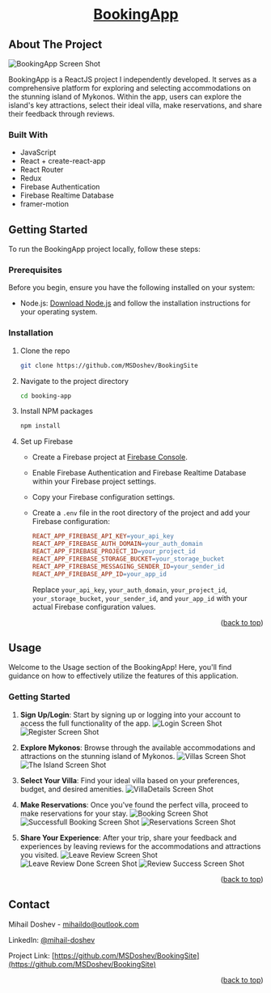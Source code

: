 <a name="readme-top"></a>


<!-- PROJECT LOGO -->
<br />
<div align="center">

 # [BookingApp](https://bookingapp-effea.web.app)

</div>

## About The Project

![BookingApp Screen Shot][product-screenshot]

BookingApp is a ReactJS project I independently developed. It serves as a
comprehensive platform for exploring and selecting accommodations on the stunning
island of Mykonos. Within the app, users can explore the island's key attractions, select
their ideal villa, make reservations, and share their feedback through reviews.

### Built With

- JavaScript
- React + create-react-app
- React Router
- Redux
- Firebase Authentication
- Firebase Realtime Database
- framer-motion

<!-- GETTING STARTED -->

## Getting Started

To run the BookingApp project locally, follow these steps:

### Prerequisites

Before you begin, ensure you have the following installed on your system:

- Node.js: [Download Node.js](https://nodejs.org/) and follow the installation instructions for your operating system.

### Installation

1. Clone the repo
   ```sh
   git clone https://github.com/MSDoshev/BookingSite
   ```
2. Navigate to the project directory
   ```sh
   cd booking-app
   ```
3. Install NPM packages
   ```sh
   npm install
   ```
4. Set up Firebase

   - Create a Firebase project at [Firebase Console](https://console.firebase.google.com/).
   - Enable Firebase Authentication and Firebase Realtime Database within your Firebase project settings.
   - Copy your Firebase configuration settings.
   - Create a `.env` file in the root directory of the project and add your Firebase configuration:

     ```makefile
     REACT_APP_FIREBASE_API_KEY=your_api_key
     REACT_APP_FIREBASE_AUTH_DOMAIN=your_auth_domain
     REACT_APP_FIREBASE_PROJECT_ID=your_project_id
     REACT_APP_FIREBASE_STORAGE_BUCKET=your_storage_bucket
     REACT_APP_FIREBASE_MESSAGING_SENDER_ID=your_sender_id
     REACT_APP_FIREBASE_APP_ID=your_app_id
     ```

     Replace `your_api_key`, `your_auth_domain`, `your_project_id`, `your_storage_bucket`, `your_sender_id`, and `your_app_id` with your actual Firebase configuration values.

<p align="right">(<a href="#readme-top">back to top</a>)</p>

<!-- USAGE EXAMPLES -->

## Usage

Welcome to the Usage section of the BookingApp! Here, you'll find guidance on how to effectively utilize the features of this application.

### Getting Started

1. **Sign Up/Login**: Start by signing up or logging into your account to access the full functionality of the app.
   ![Login Screen Shot][login-screenshot]
   ![Register Screen Shot][register-screenshot]

2. **Explore Mykonos**: Browse through the available accommodations and attractions on the stunning island of Mykonos.
   ![Villas Screen Shot][villas-screenshot]
   ![The Island Screen Shot][theIsland-screenshot]

3. **Select Your Villa**: Find your ideal villa based on your preferences, budget, and desired amenities.
   ![VillaDetails Screen Shot][villaDetails-screenshot]
4. **Make Reservations**: Once you've found the perfect villa, proceed to make reservations for your stay.
   ![Booking Screen Shot][booking-screenshot]
   ![Successfull Booking Screen Shot][successfullBooking-screenshot]
   ![Reservations Screen Shot][reservations-screenshot]
5. **Share Your Experience**: After your trip, share your feedback and experiences by leaving reviews for the accommodations and attractions you visited.
![Leave Review Screen Shot][leaveReview-screenshot]
![Leave Review Done Screen Shot][leaveReviewDone-screenshot]
![Review Success Screen Shot][reviewSuccess-screenshot]
<p align="right">(<a href="#readme-top">back to top</a>)</p>

<!-- CONTACT -->

## Contact

Mihail Doshev - mihaildo@outlook.com

LinkedIn: [@mihail-doshev](https://www.linkedin.com/in/mihail-doshev-42a074201/)

Project Link: [https://github.com/MSDoshev/BookingSite](https://github.com/MSDoshev/BookingSite)

<p align="right">(<a href="#readme-top">back to top</a>)</p>

<!-- Screenshots -->

[product-screenshot]: public/images/BookingAppScreentshot.png
[login-screenshot]: public/images/LoginScreenshot.png
[register-screenshot]: public/images/RegisterScreenshot.png
[villas-screenshot]: public/images/VillasScreenshot.png
[villaDetails-screenshot]: public/images/VillaDetailsScreenshot.png
[theIsland-screenshot]: public/images/TheIslandScreenshot.png
[booking-screenshot]: public/images/BookingScreenshot.png
[successfullBooking-screenshot]: public/images/SuccessfullReservationScreenshot.png
[reservations-screenshot]: public/images/ReservationsScreenshot.png
[leaveReview-screenshot]: public/images/LeaveAReviewScreenshot.png
[leaveReviewDone-screenshot]: public/images/LeaveAReviewDoneScreenshot.png
[reviewSuccess-screenshot]: public/images/ReviewSuccess.png
